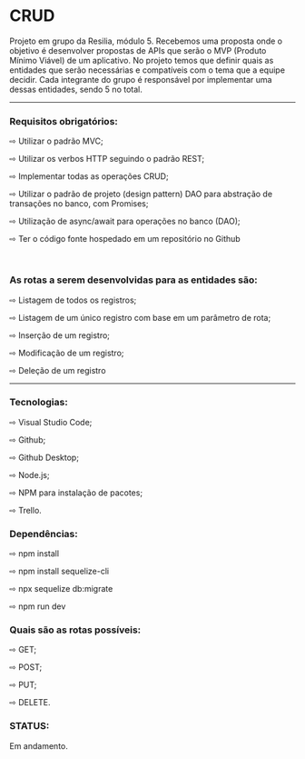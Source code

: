 # CRUD
<p> Projeto em grupo da Resilia, módulo 5. Recebemos uma proposta onde o objetivo é desenvolver propostas de APIs que serão o MVP (Produto Mínimo Viável) de um aplicativo. No projeto temos que definir quais as entidades que serão necessárias e compatíveis com o tema que a equipe decidir. Cada integrante do grupo é responsável por implementar uma dessas entidades, sendo 5 no total. </p>
<hr>

<h3>Requisitos obrigatórios: </h3>

<p> ⇨ Utilizar o padrão MVC; </p>
<p> ⇨ Utilizar os verbos HTTP seguindo o padrão REST; </p>
<p> ⇨ Implementar todas as operações CRUD; </p>
<p> ⇨ Utilizar o padrão de projeto (design pattern) DAO para abstração de transações no banco, com Promises; </p>
<p> ⇨ Utilização de async/await para operações no banco (DAO); </p>
<p> ⇨ Ter o código fonte hospedado em um repositório no Github </p>

<br>

<h3> As rotas a serem desenvolvidas para as entidades são: </h3>
<p> ⇨ Listagem de todos os registros; </p>
<p> ⇨ Listagem de um único registro com base em um parâmetro de rota; </p>
<p> ⇨ Inserção de um registro; </p>
<p> ⇨ Modificação de um registro; </p>
<p> ⇨ Deleção de um registro</p>
<hr>

<h3>Tecnologias: </h3>

<p> ⇨ Visual Studio Code;</p>
<p> ⇨ Github; </p>
<p> ⇨ Github Desktop;</p>
<p> ⇨ Node.js;</p>
<p> ⇨ NPM para instalação de pacotes;</p>
<p> ⇨ Trello.</p>


<h3> Dependências: </h3>

<p> ⇨ npm install </p>
<p> ⇨ npm install sequelize-cli</p>
<p> ⇨ npx sequelize db:migrate</p>
<p> ⇨ npm run dev</p>


<h3> Quais são as rotas possíveis: </h3>
<p> ⇨ GET; </p>
<p> ⇨ POST; </p>
<p> ⇨ PUT; </p>
<p> ⇨ DELETE.</p>


<h3> STATUS: </h3>

<p> Em andamento. </p>
